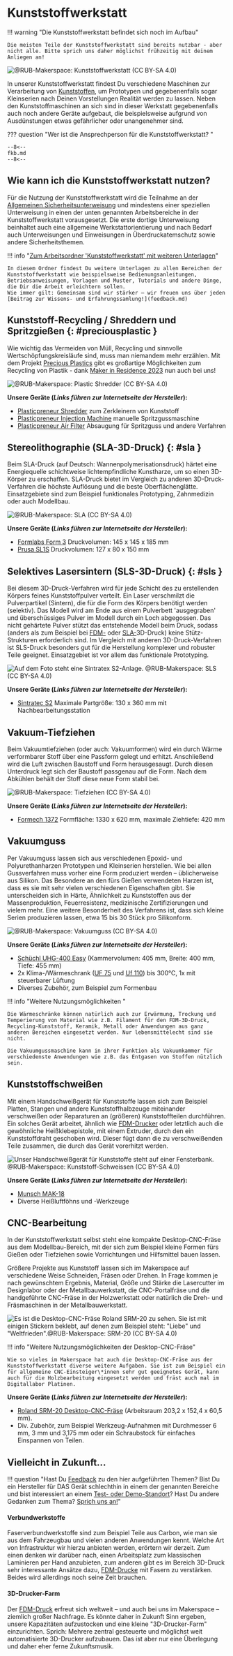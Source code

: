 # Kunststoffwerkstatt

!!! warning "Die Kunststoffwerkstatt befindet sich noch im Aufbau"

    Die meisten Teile der Kunststoffwerkstatt sind bereits nutzbar - aber nicht alle. Bitte sprich uns daher möglichst frühzeitig mit deinem Anliegen an! 

![@RUB-Makerspace: Kunststoffwerkstatt (CC BY-SA 4.0)](medien/RUB-Makerspace_Kunststoffwerkstatt_CC-BY-SA-40.jpg)

In unserer Kunststoffwerkstatt findest Du verschiedene Maschinen zur Verarbeitung von [Kunststoffen](https://de.wikipedia.org/wiki/Kunststoffverarbeitung), um Prototypen und gegebenenfalls sogar Kleinserien nach Deinen Vorstellungen Realität werden zu lassen. Neben den Kunststoffmaschinen an sich sind in dieser Werkstatt gegebenenfalls auch noch andere Geräte aufgebaut, die beispielsweise aufgrund von Ausdünstungen etwas gefährlicher oder unangenehmer sind. 

??? question "Wer ist die Ansprechperson für die Kunststoffwerkstatt? "
	
	--8<--
	fkb.md
	--8<--

## Wie kann ich die Kunststoffwerkstatt nutzen?

Für die Nutzung der Kunststoffwerkstatt wird die Teilnahme an der [Allgemeinen Sicherheitsunterweisung](unterweisungen.md) und mindestens einer speziellen Unterweisung in einen der unten genannten Arbeitsbereiche in der Kunststoffwerkstatt vorausgesetzt. Die erste dortige Unterweisung beinhaltet auch eine allgemeine Werkstattorientierung und nach Bedarf auch Unterweisungen und Einweisungen in Überdruckatemschutz sowie andere Sicherheitsthemen.

!!! info "[Zum Arbeitsordner 'Kunststoffwerkstatt' mit weiteren Unterlagen](https://ruhr-uni-bochum.sciebo.de/s/VuFDh7eChe6z1v7?path=%2FKunststoffwerkstatt)"

    In diesem Ordner findest Du weitere Unterlagen zu allen Bereichen der Kunststoffwerkstatt wie beispielsweise Bedienungsanleitungen, Betriebsanweisungen, Vorlagen und Muster, Tutorials und andere Dinge, die Dir die Arbeit erleichtern sollen. 
    Wie immer gilt: Gemeinsam sind wir stärker – wir freuen uns über jeden [Beitrag zur Wissens- und Erfahrungssamlung!](feedback.md)


## Kunststoff-Recycling / Shreddern und Spritzgießen {: #preciousplastic }

Wie wichtig das Vermeiden von Müll, Recycling und sinnvolle Wertschöpfungskreisläufe sind, muss man niemandem mehr erzählen. Mit dem Projekt [Precious Plastics](https://preciousplastic.com/) gibt es großartige Möglichkeiten zum Recycling von Plastik - dank [Maker in Residence 2023](mir.md) nun auch bei uns! 

![@RUB-Makerspace: Plastic Shredder (CC BY-SA 4.0)](medien/RUB-Makerspace_Plastic_Shredder_CC-BY-SA-40.jpg)

**Unsere Geräte (*Links führen zur Internetseite der Hersteller*):** 

- [Plasticpreneur Shredder](https://plasticpreneur.com/machines/) zum Zerkleinern von Kunststoff
- [Plasticpreneur Injection Machine](https://plasticpreneur.com/machines/) manuelle Spritzgussmaschine
- [Plasticpreneur Air Filter](https://plasticpreneur.com/machines/) Absaugung für Spritzguss und andere Verfahren

## Stereolithographie (SLA-3D-Druck) {: #sla }

Beim SLA-Druck (auf Deutsch: Wannenpolymerisationsdruck) härtet eine Energiequelle schichtweise lichtempfindliche Kunstharze, um so einen 3D-Körper zu erschaffen. SLA-Druck bietet im Vergleich zu anderen 3D-Druck-Verfahren die höchste Auflösung und die beste Oberflächenglätte. Einsatzgebiete sind zum Beispiel funktionales Prototyping, Zahnmedizin oder auch Modellbau. 

![@RUB-Makerspace: SLA (CC BY-SA 4.0)](medien/RUB-Makerspace_Kunststoff_SLA_CC-BY-SA-40.jpg)


**Unsere Geräte (*Links führen zur Internetseite der Hersteller*):** 
	
- [Formlabs Form 3](https://formlabs.com/de/3d-printers/form-3/) Druckvolumen: 145 x 145 x 185 mm
- [Prusa SL1S](https://www.prusa3d.com/de/kategorie/original-prusa-sl1s-speed/) Druckvolumen: 127 x 80 x 150 mm


## Selektives Lasersintern (SLS-3D-Druck) {: #sls }

Bei diesem 3D-Druck-Verfahren wird für jede Schicht des zu erstellenden Körpers feines Kunststoffpulver verteilt. Ein Laser verschmilzt die Pulverpartikel (Sintern), die für die Form des Körpers benötigt werden (selektiv). Das Modell wird am Ende aus einem Pulverbett 'ausgegraben' und überschüssiges Pulver im Modell durch ein Loch abgegossen. Das nicht gehärtete Pulver stützt das entstehende Modell beim Druck, sodass (anders als zum Beispiel bei [FDM-](designlabor.md#fdm) oder [SLA-](#sla)3D-Druck) keine Stütz-Strukturen erforderlich sind. Im Vergleich mit anderen 3D-Druck-Verfahren ist SLS-Druck besonders gut für die Herstellung komplexer und robuster Teile geeignet. Einsatzgebiet ist vor allem das funktionale Prototyping. 

![Auf dem Foto steht eine Sintratex S2-Anlage. @RUB-Makerspace: SLS (CC BY-SA 4.0)](medien/RUB-Makerspace_SLS_CC-BY-SA-40.jpg)

**Unsere Geräte (*Links führen zur Internetseite der Hersteller*):** 

- [Sintratec S2](https://sintratec.com/product/sintratec-s2/) Maximale Partgröße: 130 x 360 mm mit Nachbearbeitungsstation


## Vakuum-Tiefziehen 

Beim Vakuumtiefziehen (oder auch: Vakuumformen) wird ein durch Wärme verformbarer Stoff über eine Passform gelegt und erhitzt. Anschließend wird die Luft zwischen Baustoff und Form herausgesaugt. Durch diesen Unterdruck legt sich der Baustoff passgenau auf die Form. Nach dem Abkühlen behält der Stoff diese neue Form stabil bei.

![@RUB-Makerspace: Tiefziehen (CC BY-SA 4.0)](medien/RUB-Makerspace_Kunststoff_Tiefziehen_CC-BY-SA-40.jpg)

**Unsere Geräte (*Links führen zur Internetseite der Hersteller*):** 

- [Formech 1372](https://formech.de/product/1372/) Formfläche: 1330 x 620 mm, maximale Ziehtiefe: 420 mm


## Vakuumguss 

Per Vakuumguss lassen sich aus verschiedenen Epoxid- und Polyurethanharzen Prototypen und Kleinserien herstellen. Wie bei allen Gussverfahren muss vorher eine Form produziert werden – üblicherweise aus Silikon. Das Besondere an den fürs Gießen verwendeten Harzen ist, dass es sie mit sehr vielen verschiedenen Eigenschaften gibt. Sie unterscheiden sich in Härte, Ähnlichkeit zu Kunststoffen aus der Massenproduktion, Feuerresistenz, medizinische Zertifizierungen und vielem mehr. Eine weitere Besonderheit des Verfahrens ist, dass sich kleine Serien produzieren lassen, etwa 15 bis 30 Stück pro Silikonform. 

![@RUB-Makerspace: Vakuumguss (CC BY-SA 4.0)](medien/RUB-Makerspace_Kunststoff_Vakuumguss_CC-BY-SA-40.jpg)

**Unsere Geräte (*Links führen zur Internetseite der Hersteller*):** 

- [Schüchl UHG-400 Easy](https://www.schuechl.de/UHG-Easy-set-de.html) (Kammervolumen: 405 mm, Breite: 400 mm, Tiefe: 455 mm)
- 2x Klima-/Wärmeschrank ([UF 75](https://www.memmert.com/de/produkte/waerme-trockenschraenke/universalschrank/uf75/) und [Uf 110](https://www.memmert.com/de/produkte/waerme-trockenschraenke/universalschrank/uf110/)) bis 300°C, 1x mit steuerbarer Lüftung
- Diverses Zubehör, zum Beispiel zum Formenbau	

!!! info "Weitere Nutzungsmöglichkeiten "

	Die Wärmeschränke können natürlich auch zur Erwärmung, Trockung und Temperierung von Material wie z.B. Filament für den FDM-3D-Druck, Recycling-Kunststoff, Keramik, Metall oder Anwendungen aus ganz anderen Bereichen eingesetzt werden. Nur lebensmittelecht sind sie nicht. 

	Die Vakuumgussmaschine kann in ihrer Funktion als Vakuumkammer für verschiedenste Anwendungen wie z.B. das Entgasen von Stoffen nützlich sein.

## Kunststoffschweißen

Mit einem Handschweißgerät für Kunststoffe lassen sich zum Beispiel Platten, Stangen und andere Kunststoffhalbzeuge miteinander verschweißen oder Reparaturen an (größeren) Kunststoffteilen durchführen. Ein solches Gerät arbeitet, ähnlich wie [FDM-Drucker](designlabor.md#fdm) oder letztlich auch die gewöhnliche Heißklebepistole, mit einem Extruder, durch den ein Kunststoffdraht geschoben wird. Dieser fügt dann die zu verschweißenden Teile zusammen, die durch das Gerät vorerhitzt werden. 

![ Unser Handschweißgerät für Kunststoffe steht auf einer Fensterbank. @RUB-Makerspace: Kunststoff-Schweissen (CC BY-SA 4.0)](medien/RUB-Makerspace_Kunststoff_Schweissen_CC-BY-SA-40.jpg)

**Unsere Geräte (*Links führen zur Internetseite der Hersteller*):** 

- [Munsch MAK-18](https://munsch-kunststoff-schweisstechnik.de/product-detail/mak-18/)
- Diverse Heißluftföhns und -Werkzeuge


## CNC-Bearbeitung 

In der Kunststoffwerkstatt selbst steht eine kompakte Desktop-CNC-Fräse aus dem Modellbau-Bereich, mit der sich zum Beispiel kleine Formen fürs Gießen oder Tiefziehen sowie Vorrichtungen und Hilfsmittel bauen lassen.  

Größere Projekte aus Kunststoff lassen sich im Makerspace auf verschiedene Weise Schneiden, Fräsen oder Drehen. In Frage kommen je nach gewünschtem Ergebnis, Material, Größe und Stärke die Lasercutter im Designlabor oder der Metallbauwerkstatt, die CNC-Portalfräse und die handgeführte CNC-Fräse in der Holzwerkstatt oder natürlich die Dreh- und Fräsmaschinen in der Metallbauwerkstatt.

![Es ist die Desktop-CNC-Fräse Roland SRM-20 zu sehen. Sie ist mit einigen Stickern beklebt, auf denen zum Beispiel steht: "Liebe" und "Weltfrieden".@RUB-Makerspace: SRM-20 (CC BY-SA 4.0)](medien/RUB-Makerspace_SRM-20_CC-BY-SA-40.jpg)

!!! info "Weitere Nutzungsmöglichkeiten der Desktop-CNC-Fräse"

	Wie so vieles im Makerspace hat auch die Desktop-CNC-Fräse aus der Kunststoffwerkstatt diverse weitere Aufgaben. Sie ist zum Beispiel ein für allgemeine CNC-Einsteiger\*innen sehr gut geeignetes Gerät, kann auch für die Holzbearbeitung eingesetzt werden und fräst auch mal im Digitallabor Platinen.

**Unsere Geräte (*Links führen zur Internetseite der Hersteller*):** 

- [Roland SRM-20 Desktop-CNC-Fräse](https://www.rolanddg.eu/de/produkte/3d/srm-20-small-milling-machine) (Arbeitsraum 203,2 x 152,4 x 60,5 mm).
- Div. Zubehör, zum Beispiel Werkzeug-Aufnahmen mit Durchmesser 6 mm, 3 mm und 3,175 mm oder ein Schraubstock für einfaches Einspannen von Teilen.


## Vielleicht in Zukunft...

!!! question "Hast Du [Feedback](feedback.md) zu den hier aufgeführten Themen? Bist Du ein Hersteller für DAS Gerät schlechthin in einem der genannten Bereiche und bist interessiert an einem  [Test- oder Demo-Standort](unterstuetzung.md#demozentrum)? Hast Du andere Gedanken zum Thema? [Sprich uns an!](kontakt.md)"


#### Verbundwerkstoffe

Faserverbundwerkstoffe sind zum Beispiel Teile aus Carbon, wie man sie aus dem Fahrzeugbau und vielen anderen Anwendungen kennt. Welche Art von Infrastruktur wir hierzu anbieten werden, erörtern wir derzeit. Zum einen denken wir darüber nach, einen Arbeitsplatz zum klassischen Laminieren per Hand anzubieten, zum anderen gibt es im Bereich 3D-Druck sehr interessante Ansätze dazu, [FDM-Drucke](designlabor.md#fdm) mit Fasern zu verstärken. Beides wird allerdings noch seine Zeit brauchen. 


#### 3D-Drucker-Farm

Der [FDM-Druck](../designlabor#fdm) erfreut sich weltweit – und auch bei uns im Makerspace – ziemlich großer Nachfrage. Es könnte daher in Zukunft Sinn ergeben, unsere Kapazitäten aufzustocken und eine kleine "3D-Drucker-Farm" einzurichten. Sprich: Mehrere zentral gesteuerte und möglichst weit automatisierte 3D-Drucker aufzubauen. Das ist aber nur eine Überlegung und daher eher ferne Zukunftsmusik.

